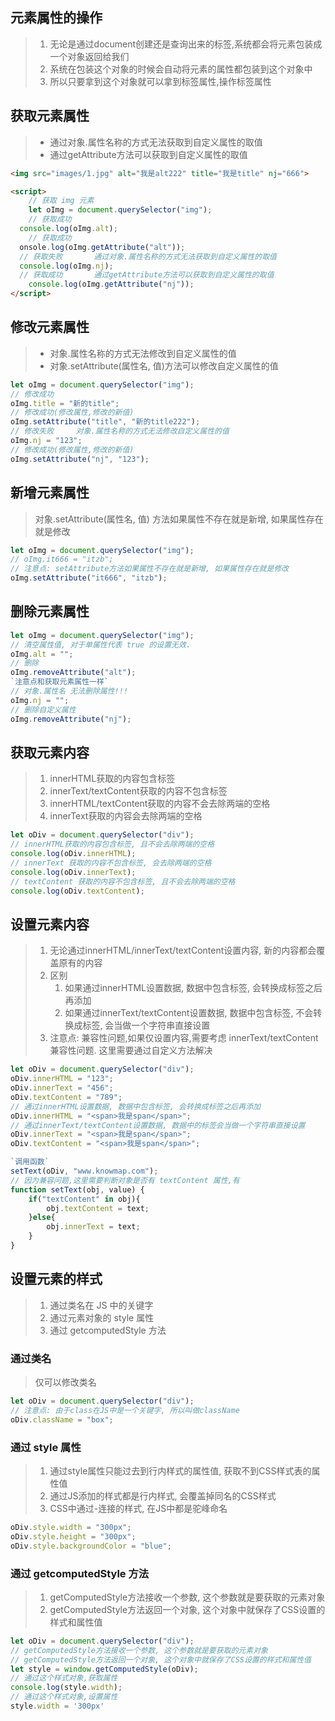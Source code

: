 ## 元素属性的操作

> 1. 无论是通过document创建还是查询出来的标签,系统都会将元素包装成一个对象返回给我们
> 2. 系统在包装这个对象的时候会自动将元素的属性都包装到这个对象中
> 3. 所以只要拿到这个对象就可以拿到标签属性,操作标签属性

## 获取元素属性

> - 通过对象.属性名称的方式无法获取到自定义属性的取值
> - 通过getAttribute方法可以获取到自定义属性的取值

~~~html
<img src="images/1.jpg" alt="我是alt222" title="我是title" nj="666">

<script>
	// 获取 img 元素
	let oImg = document.querySelector("img");
	// 获取成功
  console.log(oImg.alt);
 	// 获取成功
  onsole.log(oImg.getAttribute("alt"));
  // 获取失败		通过对象.属性名称的方式无法获取到自定义属性的取值
  console.log(oImg.nj);
  // 获取成功		通过getAttribute方法可以获取到自定义属性的取值
	console.log(oImg.getAttribute("nj"));
</script>
~~~



## 修改元素属性

> - 对象.属性名称的方式无法修改到自定义属性的值
> - 对象.setAttribute(属性名, 值)方法可以修改自定义属性的值

~~~js
let oImg = document.querySelector("img");
// 修改成功
oImg.title = "新的title";
// 修改成功(修改属性,修改的新值)
oImg.setAttribute("title", "新的title222");
// 修改失败     对象.属性名称的方式无法修改自定义属性的值
oImg.nj = "123";
// 修改成功(修改属性,修改的新值)
oImg.setAttribute("nj", "123");
~~~

## 新增元素属性

> 对象.setAttribute(属性名, 值) 方法如果属性不存在就是新增, 如果属性存在就是修改

~~~js
let oImg = document.querySelector("img");
// oImg.it666 = "itzb";
// 注意点: setAttribute方法如果属性不存在就是新增, 如果属性存在就是修改
oImg.setAttribute("it666", "itzb");
~~~

## 删除元素属性

> 

~~~js
let oImg = document.querySelector("img");
// 清空属性值, 对于单属性代表 true 的设置无效.
oImg.alt = "";
// 删除
oImg.removeAttribute("alt");
`注意点和获取元素属性一样`
// 对象.属性名 无法删除属性!!!
oImg.nj = "";
// 删除自定义属性
oImg.removeAttribute("nj");
~~~



## 获取元素内容

> 1. innerHTML获取的内容包含标签
> 2. innerText/textContent获取的内容不包含标签
> 3. innerHTML/textContent获取的内容不会去除两端的空格
> 4. innerText获取的内容会去除两端的空格

~~~js
let oDiv = document.querySelector("div");
// innerHTML获取的内容包含标签, 且不会去除两端的空格
console.log(oDiv.innerHTML);
// innerText 获取的内容不包含标签, 会去除两端的空格
console.log(oDiv.innerText);
// textContent 获取的内容不包含标签, 且不会去除两端的空格
console.log(oDiv.textContent);
~~~



## 设置元素内容

> 1. 无论通过innerHTML/innerText/textContent设置内容, 新的内容都会覆盖原有的内容
> 2. 区别
>    1. 如果通过innerHTML设置数据, 数据中包含标签, 会转换成标签之后再添加
>    2. 如果通过innerText/textContent设置数据, 数据中包含标签, 不会转换成标签, 会当做一个字符串直接设置
> 3. 注意点: 兼容性问题,如果仅设置内容,需要考虑 innerText/textContent 兼容性问题. 这里需要通过自定义方法解决

~~~js
let oDiv = document.querySelector("div");
oDiv.innerHTML = "123";
oDiv.innerText = "456";
oDiv.textContent = "789";
// 通过innerHTML设置数据, 数据中包含标签, 会转换成标签之后再添加
oDiv.innerHTML = "<span>我是span</span>";
// 通过innerText/textContent设置数据, 数据中的标签会当做一个字符串直接设置
oDiv.innerText = "<span>我是span</span>";
oDiv.textContent = "<span>我是span</span>";

`调用函数`
setText(oDiv, "www.knowmap.com");
// 因为兼容问题,这里需要判断对象是否有 textContent 属性,有
function setText(obj, value) {
    if("textContent" in obj){
        obj.textContent = text;
    }else{
        obj.innerText = text;
    }
}
~~~



## 设置元素的样式

> 1. 通过类名在 JS 中的关键字
> 2. 通过元素对象的 style 属性
> 3. 通过 getcomputedStyle 方法

### 通过类名

> 仅可以修改类名

~~~js
let oDiv = document.querySelector("div");
// 注意点: 由于class在JS中是一个关键字, 所以叫做className
oDiv.className = "box";
~~~



### 通过 style 属性

> 1. 通过style属性只能过去到行内样式的属性值, 获取不到CSS样式表的属性值
> 2. 通过JS添加的样式都是行内样式, 会覆盖掉同名的CSS样式
> 3. CSS中通过-连接的样式, 在JS中都是驼峰命名

~~~js
oDiv.style.width = "300px";
oDiv.style.height = "300px";
oDiv.style.backgroundColor = "blue";
~~~



### 通过 getcomputedStyle 方法

> 1. getComputedStyle方法接收一个参数, 这个参数就是要获取的元素对象
> 2. getComputedStyle方法返回一个对象, 这个对象中就保存了CSS设置的样式和属性值

~~~js
let oDiv = document.querySelector("div");
// getComputedStyle方法接收一个参数, 这个参数就是要获取的元素对象
// getComputedStyle方法返回一个对象, 这个对象中就保存了CSS设置的样式和属性值
let style = window.getComputedStyle(oDiv);
// 通过这个样式对象,获取属性
console.log(style.width);
// 通过这个样式对象,设置属性
style.width = '300px'
~~~































